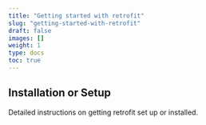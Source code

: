 ```yaml
---
title: "Getting started with retrofit"
slug: "getting-started-with-retrofit"
draft: false
images: []
weight: 1
type: docs
toc: true
---
```


## Installation or Setup
Detailed instructions on getting retrofit set up or installed.

